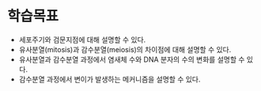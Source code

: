 # 학습목표 
- 세포주기와 검문지점에 대해 설명할 수 있다.
- 유사분열(mitosis)과 감수분열(meiosis)의 차이점에 대해 설명할 수 있다.
- 유사분열과 감수분열 과정에서 염새체 수와 DNA 분자의 수의 변화를 설명할 수 있다.
- 감수분열 과정에서 변이가 발생하는 메커니즘을 설명할 수 있다. 

